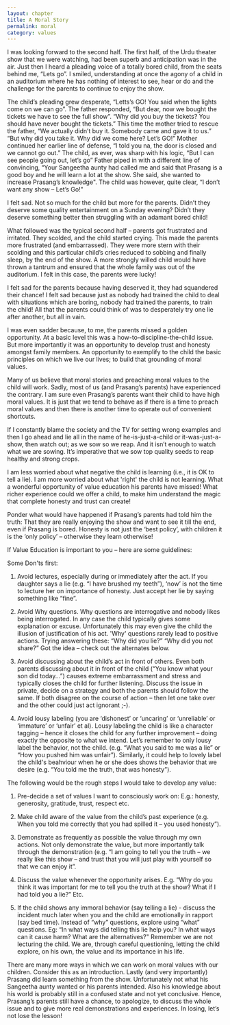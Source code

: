 ```yaml
---
layout: chapter
title: A Moral Story
permalink: moral
category: values
---
```


I was looking forward to the second half. The first half, of the Urdu theater show that we were watching, had been superb and anticipation was in the air. Just then I heard a pleading voice of a totally bored child, from the seats behind me, “Lets go”. I smiled, understanding at once the agony of a child in an auditorium where he has nothing of interest to see, hear or do and the challenge for the parents to continue to enjoy the show.

The child’s pleading grew desperate, “Letts’s GO! You said when the lights come on we can go”. The father responded, “But dear, now we bought the tickets we have to see the full show”. “Why did you buy the tickets? You should have never bought the tickets.” This time the mother tried to rescue the father, “We actually didn’t buy it. Somebody came and gave it to us.” “But why did you take it. Why did we come here? Let’s GO!” Mother continued her earlier line of defense, “I told you na, the door is closed and we cannot go out.” The child, as ever, was sharp with his logic, “But I can see people going out, let’s go” Father piped in with a different line of convincing, “Your Sangeetha aunty had called me and said that Prasang is a good boy and he will learn a lot at the show. She said, she wanted to increase Prasang’s knowledge". The child was however, quite clear, “I don’t want any show – Let’s Go!"

I felt sad. Not so much for the child but more for the parents. Didn’t they deserve some quality entertainment on a Sunday evening? Didn’t they deserve something better then struggling with an adamant bored child!

What followed was the typical second half – parents got frustrated and irritated. They scolded, and the child started crying. This made the parents more frustrated (and embarrassed). They were more stern with their scolding and this particular child’s cries reduced to sobbing and finally sleep, by the end of the show. A more strongly willed child would have thrown a tantrum and ensured that the whole family was out of the auditorium. I felt in this case, the parents were lucky!

I felt sad for the parents because having deserved it, they had squandered their chance! I felt sad because just as nobody had trained the child to deal with situations which are boring, nobody had trained the parents, to train the child! All that the parents could think of was to desperately try one lie after another, but all in vain.

I was even sadder because, to me, the parents missed a golden opportunity. At a basic level this was a how-to-discipline-the-child issue. But more importantly it was an opportunity to develop trust and honesty amongst family members. An opportunity to exemplify to the child the basic principles on which we live our lives; to build that grounding of moral values.

Many of us believe that moral stories and preaching moral values to the child will work. Sadly, most of us (and Prasang’s parents) have experienced the contrary. I am sure even Prasang’s parents want their child to have high moral values. It is just that we tend to behave as if there is a time to preach moral values and then there is another time to operate out of convenient shortcuts.

If I constantly blame the society and the TV for setting wrong examples and then I go ahead and lie all in the name of he-is-just-a-child or it-was-just-a-show, then watch out; as we sow so we reap. And it isn’t enough to watch what we are sowing. It’s imperative that we sow top quality seeds to reap healthy and strong crops.

I am less worried about what negative the child is learning (i.e., it is OK to tell a lie). I am more worried about what 'right' the child is not learning. What a wonderful opportunity of value education his parents have missed! What richer experience could we offer a child, to make him understand the magic that complete honesty and trust can create!

Ponder what would have happened if Prasang’s parents had told him the truth: That they are really enjoying the show and want to see it till the end, even if Prasang is bored. Honesty is not just the ‘best policy’, with children it is the ‘only policy’ – otherwise they learn otherwise!

If Value Education is important to you – here are some guidelines:

Some Don'ts first:

1. Avoid lectures, especially during or immediately after the act. If you daughter says a lie (e.g. “I have brushed my teeth”), ‘now’ is not the time to lecture her on importance of honesty. Just accept her lie by saying something like “fine”. 

2. Avoid Why questions. Why questions are interrogative and nobody likes being interrogated. In any case the child typically gives some explanation or excuse. Unfortunately this may even give the child the illusion of justification of his act. 'Why' questions rarely lead to positive actions. Trying answering these: “Why did you lie?” “Why did you not share?” Got the idea – check out the alternates below.

3. Avoid discussing about the child’s act in front of others. Even both parents discussing about it in front of the child (“You know what your son did today…”) causes extreme embarrassment and stress and typically closes the child for further listening. Discuss the issue in private, decide on a strategy and both the parents should follow the same. If both disagree on the course of action – then let one take over and the other could just act ignorant ;-).

4. Avoid lousy labeling (you are ‘dishonest’ or ‘uncaring’ or ‘unreliable’ or ‘immature’ or ‘unfair’ et al). Lousy labeling the child is like a character tagging – hence it closes the child for any further improvement – doing exactly the opposite to what we intend. Let’s remember to only lousy label the behavior, not the child. (e.g. “What you said to me was a lie” or “How you pushed him was unfair”). Similarly, it could help to lovely label the child's beahviour when he or she does shows the behavior that we desire (e.g. “You told me the truth, that was  honesty”).

The following would be the rough steps I would take to develop any value:

1. Pre-decide a set of values I want to consciously work on: E.g.: honesty, generosity, gratitude, trust, respect etc.

2. Make child aware of the value from the child’s past experience (e.g. When you told me correctly that you had spilled it – you used honesty”).

3. Demonstrate as frequently as possible the value through my own actions. Not only demonstrate the value, but more importantly talk through the demonstration (e.g. “I am going to tell you the truth – we really like this show – and trust that you will just play with yourself so that we can enjoy it”.

4. Discuss the value whenever the opportunity arises. E.g. “Why do you think it was important for me to tell you the truth at the show? What if I had told you a lie?” Etc.

5. If the child shows any immoral behavior (say telling a lie) - discuss the incident much later when you and the child are emotionally in rapport (say bed time). Instead of “why” questions, explore using “what” questions. Eg: “In what ways did telling this lie help you? In what ways can it cause harm? What are the alternatives?"
Remember we are not lecturing the child. We are, through careful questioning, letting the child explore, on his own, the value and its importance in his life.

There are many more ways in which we can work on moral values with our children. Consider this as an introduction. Lastly (and very importantly) Prasang did learn something from the show. Unfortunately not what his Sangeetha aunty wanted or his parents intended. Also his knowledge about his world is probably still in a confused state and not yet conclusive. Hence, Prasang’s parents still have a chance, to apologize, to discuss the whole issue and to give more real demonstrations and experiences. In losing, let’s not lose the lesson!